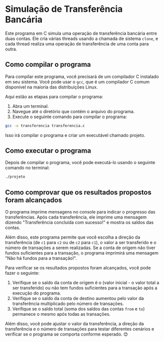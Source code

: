# Simulação de Transferência Bancária

Este programa em C simula uma operação de transferência bancária entre duas contas. Ele cria várias threads usando a chamada de sistema `clone`, e cada thread realiza uma operação de transferência de uma conta para outra.

## Como compilar o programa

Para compilar este programa, você precisará de um compilador C instalado em seu sistema. Você pode usar o `gcc`, que é um compilador C comum disponível na maioria das distribuições Linux.

Aqui estão as etapas para compilar o programa:

1. Abra um terminal.
2. Navegue até o diretório que contém o arquivo do programa.
3. Execute o seguinte comando para compilar o programa:

```bash
gcc -o transferencia transferencia.c
````

Isso irá compilar o programa e criar um executável chamado projeto.

## Como executar o programa
Depois de compilar o programa, você pode executá-lo usando o seguinte comando no terminal:
```bash
./projeto
````

## Como comprovar que os resultados propostos foram alcançados

O programa imprime mensagens no console para indicar o progresso das transferências. Após cada transferência, ele imprime uma mensagem dizendo "Transferência concluída com sucesso!" e mostra os saldos das contas.

Além disso, este programa permite que você escolha a direção da transferência (de `c1` para `c2` ou de `c2` para `c1`), o valor a ser transferido e o número de transações a serem realizadas. Se a conta de origem não tiver fundos suficientes para a transação, o programa imprimirá uma mensagem "Não há fundos para a transação!".

Para verificar se os resultados propostos foram alcançados, você pode fazer o seguinte:

1. Verifique se o saldo da conta de origem é o (valor inicial - o valor total a ser transferido) ou não tem fundos suficientes para a transação após a execução do programa.
2. Verifique se o saldo da conta de destino aumentou pelo valor da transferência multiplicado pelo número de transações.
3. Verifique se o saldo total (soma dos saldos das contas `from` e `to`) permanece o mesmo após todas as transações.

Além disso, você pode ajustar o valor da transferência, a direção da transferência e o número de transações para testar diferentes cenários e verificar se o programa se comporta conforme esperado. 😊
